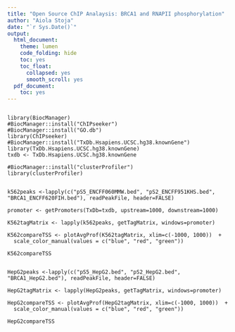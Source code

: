```yaml
---
title: "Open Source ChIP Analaysis: BRCA1 and RNAPII phosphorylation"
author: "Aiola Stoja"
date: "`r Sys.Date()`"
output:
  html_document:
    theme: lumen
    code_folding: hide
    toc: yes
    toc_float:
      collapsed: yes
      smooth_scroll: yes
  pdf_document:
    toc: yes
---
```


```{r Packages, message=FALSE, warning=FALSE, include=FALSE}

library(BiocManager)
#BiocManager::install("ChIPseeker")
#BiocManager::install("GO.db")
library(ChIPseeker)
#BiocManager::install("TxDb.Hsapiens.UCSC.hg38.knownGene")
library(TxDb.Hsapiens.UCSC.hg38.knownGene)
txdb <- TxDb.Hsapiens.UCSC.hg38.knownGene

#BiocManager::install("clusterProfiler")
library(clusterProfiler)

```



```{r K562 ChIP peaks coverage plot, echo=FALSE, message=FALSE, warning=FALSE}

k562peaks <-lapply(c("pS5_ENCFF060MMW.bed", "pS2_ENCFF951KHS.bed", "BRCA1_ENCFF620FIH.bed"), readPeakFile, header=FALSE)

promoter <- getPromoters(TxDb=txdb, upstream=1000, downstream=1000)

K562tagMatrix <- lapply(k562peaks, getTagMatrix, windows=promoter)

K562compareTSS <- plotAvgProf(K562tagMatrix, xlim=c(-1000, 1000))  +
  scale_color_manual(values = c("blue", "red", "green"))

K562compareTSS                    

```

```{r HepG2 ChIP peaks coverage plot, echo=FALSE, message=FALSE, warning=FALSE}

HepG2peaks <-lapply(c("pS5_HepG2.bed", "pS2_HepG2.bed", "BRCA1_HepG2.bed"), readPeakFile, header=FALSE)

HepG2tagMatrix <- lapply(HepG2peaks, getTagMatrix, windows=promoter)

HepG2compareTSS <- plotAvgProf(HepG2tagMatrix, xlim=c(-1000, 1000))  +
  scale_color_manual(values = c("blue", "red", "green"))

HepG2compareTSS                    

```